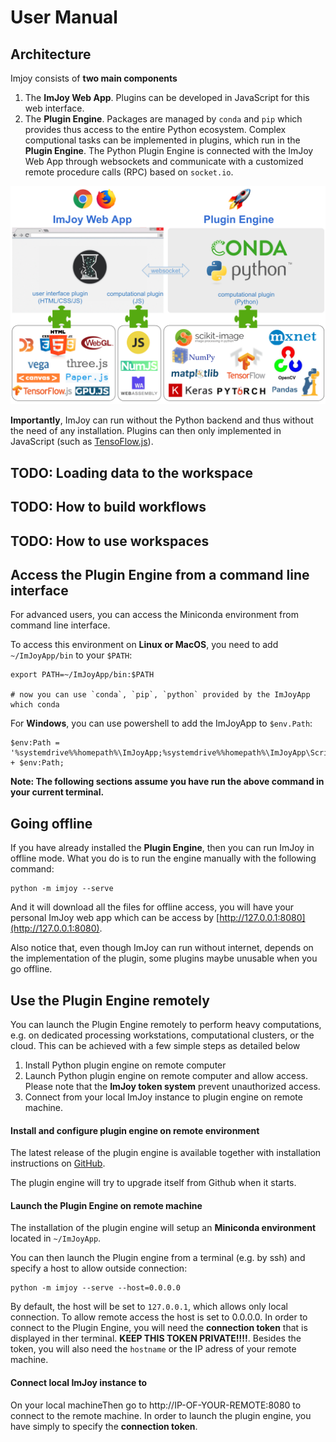# User Manual
## Architecture
Imjoy consists of **two main components**
1. The **ImJoy Web App**. Plugins can be developed in JavaScript for this web interface.
2. The **Plugin Engine**. Packages are managed by `conda` and `pip` which provides thus
access to the entire Python ecosystem. Complex computional tasks can be implemented
in plugins, which run in the **Plugin Engine**. The Python Plugin Engine is connected with the ImJoy Web App through websockets and communicate with a customized remote procedure calls (RPC) based on `socket.io`.

<img src="./asserts/imjoy-architecture.png" width="800px"></img>

**Importantly**, ImJoy can run without the Python backend and thus without the need of any
installation. Plugins can then only implemented in JavaScript (such as [TensoFlow.js](https://js.tensorflow.org/)).

## TODO: Loading data to the workspace

## TODO: How to build workflows

## TODO: How to use workspaces

## Access the Plugin Engine from a command line interface

For advanced users, you can access the Miniconda environment from command line interface.

To access this environment on **Linux or MacOS**, you need to add `~/ImJoyApp/bin` to your `$PATH`:
```
export PATH=~/ImJoyApp/bin:$PATH

# now you can use `conda`, `pip`, `python` provided by the ImJoyApp 
which conda

```
For **Windows**, you can use powershell to add the ImJoyApp to `$env.Path`:
```
$env:Path = '%systemdrive%%homepath%\ImJoyApp;%systemdrive%%homepath%\ImJoyApp\Scripts;' + $env:Path;
```

**Note: The following sections assume you have run the above command in your current terminal.**

## Going offline

If you have already installed the **Plugin Engine**, then you can run ImJoy in offline mode. What you do is to run the engine manually with the following command:

```
python -m imjoy --serve
``` 

And it will download all the files for offline access, you will have your personal ImJoy web app which can be access by [http://127.0.0.1:8080](http://127.0.0.1:8080).

Also notice that, even though ImJoy can run without internet, depends on the implementation of the plugin, some plugins maybe unusable when you go offline.

## Use the Plugin Engine remotely
You can launch the Plugin Engine remotely to perform heavy computations, e.g. on dedicated processing workstations, computational clusters, or the cloud. This can be achieved with a few simple steps as detailed below
1. Install Python plugin engine on remote computer
0. Launch Python plugin engine on remote computer and allow access. Please note that the **ImJoy token system** prevent unauthorized access.
0. Connect from your local ImJoy instance to plugin engine on remote machine. 

#### Install and configure plugin engine on remote environment
The latest release of the plugin engine is available together with installation instructions on [GitHub](https://github.com/oeway/ImJoy-Python/releases). 

The plugin engine will try to upgrade itself from Github when it starts.

#### Launch the Plugin Engine on remote machine
The installation of the plugin engine will setup an **Miniconda environment** located in `~/ImJoyApp`.

You can then launch the Plugin engine from a terminal (e.g. by ssh) and specify a host to allow outside connection:
```
python -m imjoy --serve --host=0.0.0.0
```
By default, the host will be set to `127.0.0.1`, which allows only local connection. To allow remote access the host is set to 0.0.0.0. In order to connect to the Plugin Engine, you will need the **connection token** that is displayed in ther terminal. **KEEP THIS TOKEN PRIVATE!!!!**. Besides the token, you will also need the `hostname` or the IP adress of your remote machine.

#### Connect local ImJoy instance to 
On your local machineThen go to http://IP-OF-YOUR-REMOTE:8080 to connect to the remote machine. In order to launch the plugin engine, you have simply to specify the **connection token**.
